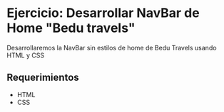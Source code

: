 # Ejercicio: Desarrollar NavBar de Home "Bedu travels"

Desarrollaremos la NavBar sin estilos de home de Bedu Travels usando HTML y CSS

## Requerimientos
- HTML
- CSS
